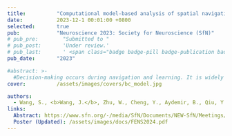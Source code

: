```yaml
---
title:          "Computational model-based analysis of spatial navigation strategies under stress and uncertainty using place, distance and border cells"
date:           2023-12-1 00:01:00 +0800
selected:       true
pub:            "Neuroscience 2023: Society for Neuroscience (SfN)"
# pub_pre:        "Submitted to "
# pub_post:       'Under review.'
# pub_last:       ' <span class="badge badge-pill badge-publication badge-success">Spotlight</span>'
pub_date:       "2023"

#abstract: >-
  #Decision-making occurs during navigation and learning. It is widely studied in choice behaviors, but less well understood in natural and more continuous settings, especially under stress and uncertainty. This process could be investigated in rodent spatial navigation, which has been modeled with place-cell-based models. However, traditional models usually ignored detailed trajectories or kinematics. Here we extended a place cell-based reinforcement learning model to include detailed kinematics and used it to investigate the role of motivational stress in Morris Water Maze. We performed experiments with two strains of mice learning two versions of the task under different water temperatures: the task with a fixed platform location and the task where platform location varied randomly between two positions. Using computational modeling and parameter estimation, we were able to not only reproduce detailed mouse behaviors but also reveal computational correlates of temperature-based behavioral differences. We then extended the model to include a wall-distance-based component, where spatial learning would be guided not just by place information but also by a cue-like signal -- distance to the wall, which reproduced mouse behavior in tasks with uncertain platform positions better than place-cell-based strategies alone. Based on that, we further implemented a more biologically plausible model that uses a combination of border (boundary) cells and place cells. We finally compared the performance of models with only place cells, place and distance cells, and place and border cells in different experimental conditions and genetic strains of mice and performed parameter estimation to find the best-fitting model settings and parameters for each animal. Our findings provide insights into computational mechanisms underlying spatial navigation in mice and how various modulators influence it.
cover:          /assets/images/covers/bc_model.jpg

authors:
  - Wang, S., <b>Wang, J.</b>, Zhu, W., Cheng, Y., Aydemir, B., Qiu, Y., Gerstner, W., Sandi, C. and Luksys, G.
links:
  Abstract: https://www.sfn.org/-/media/SfN/Documents/NEW-SfN/Meetings/Neuroscience-2023/Abstracts/Abstract-PDFs/SFN23_Abstracts-PDF-Posters_MON_AM.pdf#page=1146
  Poster (Updated): /assets/images/docs/FENS2024.pdf
---
```

